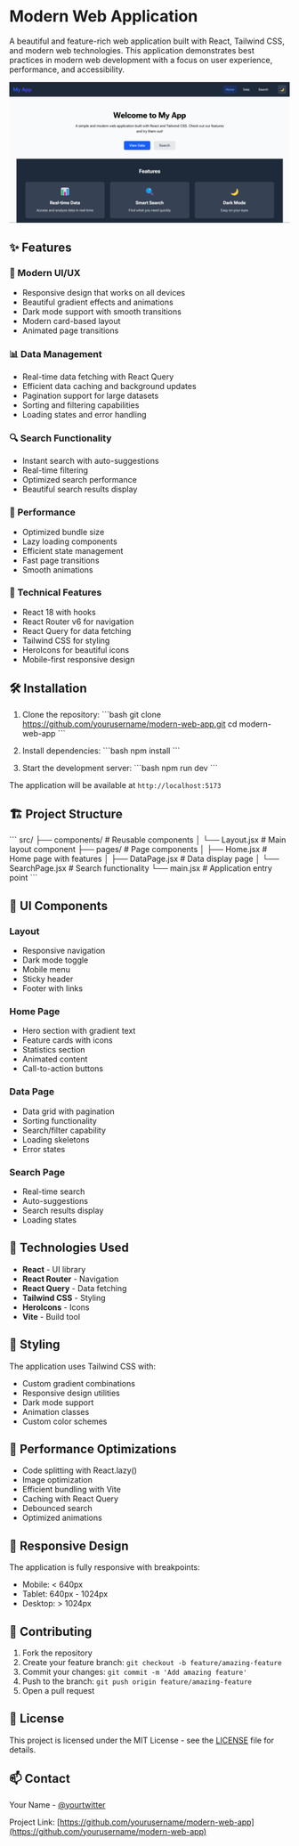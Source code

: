 # Modern Web Application

A beautiful and feature-rich web application built with React, Tailwind CSS, and modern web technologies. This application demonstrates best practices in modern web development with a focus on user experience, performance, and accessibility.

![Modern Web App](/src/assets/homeImage.png)

## ✨ Features

### 🎨 Modern UI/UX
- Responsive design that works on all devices
- Beautiful gradient effects and animations
- Dark mode support with smooth transitions
- Modern card-based layout
- Animated page transitions

### 📊 Data Management
- Real-time data fetching with React Query
- Efficient data caching and background updates
- Pagination support for large datasets
- Sorting and filtering capabilities
- Loading states and error handling

### 🔍 Search Functionality
- Instant search with auto-suggestions
- Real-time filtering
- Optimized search performance
- Beautiful search results display

### 🚀 Performance
- Optimized bundle size
- Lazy loading components
- Efficient state management
- Fast page transitions
- Smooth animations

### 🎯 Technical Features
- React 18 with hooks
- React Router v6 for navigation
- React Query for data fetching
- Tailwind CSS for styling
- HeroIcons for beautiful icons
- Mobile-first responsive design

## 🛠️ Installation

1. Clone the repository:
\`\`\`bash
git clone https://github.com/yourusername/modern-web-app.git
cd modern-web-app
\`\`\`

2. Install dependencies:
\`\`\`bash
npm install
\`\`\`

3. Start the development server:
\`\`\`bash
npm run dev
\`\`\`

The application will be available at `http://localhost:5173`

## 🏗️ Project Structure

\`\`\`
src/
├── components/          # Reusable components
│   └── Layout.jsx      # Main layout component
├── pages/              # Page components
│   ├── Home.jsx       # Home page with features
│   ├── DataPage.jsx   # Data display page
│   └── SearchPage.jsx # Search functionality
└── main.jsx           # Application entry point
\`\`\`

## 🎨 UI Components

### Layout
- Responsive navigation
- Dark mode toggle
- Mobile menu
- Sticky header
- Footer with links

### Home Page
- Hero section with gradient text
- Feature cards with icons
- Statistics section
- Animated content
- Call-to-action buttons

### Data Page
- Data grid with pagination
- Sorting functionality
- Search/filter capability
- Loading skeletons
- Error states

### Search Page
- Real-time search
- Auto-suggestions
- Search results display
- Loading states

## 🔧 Technologies Used

- **React** - UI library
- **React Router** - Navigation
- **React Query** - Data fetching
- **Tailwind CSS** - Styling
- **HeroIcons** - Icons
- **Vite** - Build tool

## 🌈 Styling

The application uses Tailwind CSS with:
- Custom gradient combinations
- Responsive design utilities
- Dark mode support
- Animation classes
- Custom color schemes

## 🚀 Performance Optimizations

- Code splitting with React.lazy()
- Image optimization
- Efficient bundling with Vite
- Caching with React Query
- Debounced search
- Optimized animations

## 📱 Responsive Design

The application is fully responsive with breakpoints:
- Mobile: < 640px
- Tablet: 640px - 1024px
- Desktop: > 1024px

## 🤝 Contributing

1. Fork the repository
2. Create your feature branch: `git checkout -b feature/amazing-feature`
3. Commit your changes: `git commit -m 'Add amazing feature'`
4. Push to the branch: `git push origin feature/amazing-feature`
5. Open a pull request

## 📄 License

This project is licensed under the MIT License - see the [LICENSE](LICENSE) file for details.


## 📫 Contact

Your Name - [@yourtwitter](https://twitter.com/yourtwitter)

Project Link: [https://github.com/yourusername/modern-web-app](https://github.com/yourusername/modern-web-app)
